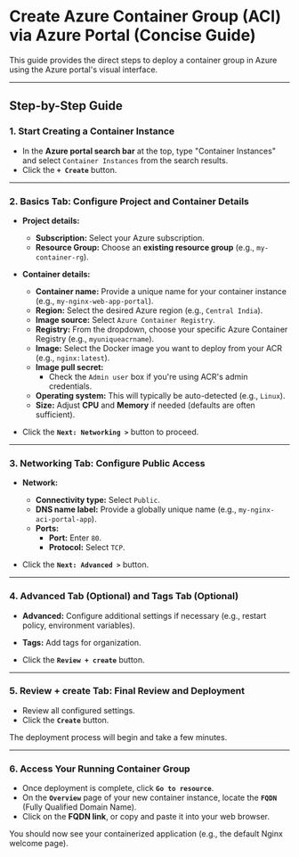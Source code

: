 # Create Azure Container Group (ACI) via Azure Portal (Concise Guide)

This guide provides the direct steps to deploy a container group in Azure using the Azure portal's visual interface.

---

## Step-by-Step Guide

### 1. Start Creating a Container Instance

* In the **Azure portal search bar** at the top, type "Container Instances" and select `Container Instances` from the search results.
* Click the **`+ Create`** button.

---

### 2. Basics Tab: Configure Project and Container Details

* **Project details:**
    * **Subscription:** Select your Azure subscription.
    * **Resource Group:** Choose an **existing resource group** (e.g., `my-container-rg`).

* **Container details:**
    * **Container name:** Provide a unique name for your container instance (e.g., `my-nginx-web-app-portal`).
    * **Region:** Select the desired Azure region (e.g., `Central India`).
    * **Image source:** Select `Azure Container Registry`.
    * **Registry:** From the dropdown, choose your specific Azure Container Registry (e.g., `myuniqueacrname`).
    * **Image:** Select the Docker image you want to deploy from your ACR (e.g., `nginx:latest`).
    * **Image pull secret:**
        * Check the `Admin user` box if you're using ACR's admin credentials.
    * **Operating system:** This will typically be auto-detected (e.g., `Linux`).
    * **Size:** Adjust **CPU** and **Memory** if needed (defaults are often sufficient).

* Click the **`Next: Networking >`** button to proceed.

---

### 3. Networking Tab: Configure Public Access

* **Network:**
    * **Connectivity type:** Select `Public`.
    * **DNS name label:** Provide a globally unique name (e.g., `my-nginx-aci-portal-app`).
    * **Ports:**
        * **Port:** Enter `80`.
        * **Protocol:** Select `TCP`.

* Click the **`Next: Advanced >`** button.

---

### 4. Advanced Tab (Optional) and Tags Tab (Optional)

* **Advanced:** Configure additional settings if necessary (e.g., restart policy, environment variables).
* **Tags:** Add tags for organization.

* Click the **`Review + create`** button.

---

### 5. Review + create Tab: Final Review and Deployment

* Review all configured settings.
* Click the **`Create`** button.

The deployment process will begin and take a few minutes.

---

### 6. Access Your Running Container Group

* Once deployment is complete, click **`Go to resource`**.
* On the **`Overview`** page of your new container instance, locate the **`FQDN`** (Fully Qualified Domain Name).
* Click on the **FQDN link**, or copy and paste it into your web browser.

You should now see your containerized application (e.g., the default Nginx welcome page).